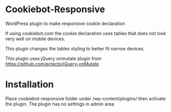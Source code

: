 # Cookiebot-Responsive
WordPress plugin to make responsive cookie declaration

If using cookiebot.com the cookie declaration uses tables that does not look very well on mobile devices.

This plugin changes the tables styling to better fit narrow devices.

This plugin uses jQuery onmutate plugin from https://github.com/eclecto/jQuery-onMutate

# Installation

Place cookiebot-responsive folder under /wp-content/plugins/ then activate the plugin. The plugin has no settings in admin area